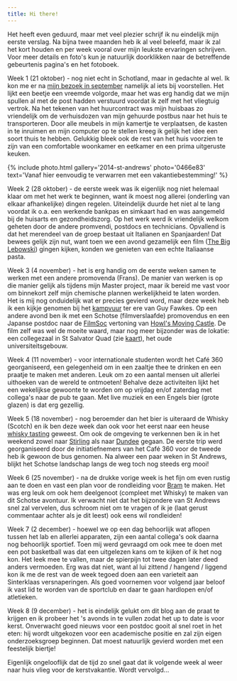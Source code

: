 ```yaml
---
title: Hi there!
---
```

[1]: http://csbnw.no-ip.org:38/?ai1ec_event=visit-school-of-chemistry&amp;instance_id= "Visit School of Chemistry"
[2]: http://www.imdb.com/title/tt0118715/ "The Big Lebowski"
[3]: http://csbnw.no-ip.org:38/?ai1ec_event=guy-fawkes-bonfire&amp;instance_id= "Guy Fawkes Bonfire"
[4]: http://csbnw.no-ip.org:38/?ai1ec_event=filmsoc-howls-moving-castle&amp;instance_id=
[5]: http://www.imdb.com/title/tt0347149/ "Howl's Moving Castle"
[6]: http://csbnw.no-ip.org:38/?page_id=348 "St Salvator Quad"
[7]: http://csbnw.no-ip.org:38/?ai1ec_event=whisky-tasting&amp;instance_id= "Whisky Tasting"
[8]: http://csbnw.no-ip.org:38/?ai1ec_event=internationals-trip-2&amp;instance_id= "Internationals trip"
[9]: http://csbnw.no-ip.org:38/?ai1ec_event=visit-dundee&amp;instance_id= "Visit Dundee"
[10]: http://csbnw.no-ip.org:38/?ai1ec_event=visit-bram&amp;instance_id= "Visit Bram"

Het heeft even geduurd, maar met veel plezier schrijf ik nu eindelijk mijn eerste verslag. Na bijna twee maanden heb ik al veel beleefd, maar ik zal het kort houden en per week vooral over mijn leukste ervaringen schrijven. Voor meer details en foto's kun je natuurlijk doorklikken naar de betreffende gebeurtenis pagina's en het fotoboek.

Week 1 (21 oktober) - nog niet echt in Schotland, maar in gedachte al wel. Ik kon me er na [mijn bezoek in september][1] namelijk al iets bij voorstellen. Het lijkt een beetje een vreemde volgorde, maar het was erg handig dat we mijn spullen al met de post hadden verstuurd voordat ik zelf met het vliegtuig vertrok. Na het tekenen van het huurcontract was mijn huisbaas zo vriendelijk om de verhuisdozen van mijn gehuurde postbus naar het huis te transporteren. Door alle meubels in mijn kamertje te verplaatsen, de kasten in te inruimen  en mijn computer op te stellen kreeg ik gelijk het idee een soort thuis te hebben. Gelukkig bleek ook de rest van het huis voorzien te zijn van een comfortable woonkamer en eetkamer en een prima uitgeruste keuken.

{% include photo.html
    gallery='2014-st-andrews'
    photo='0466e83'
    text='Vanaf hier eenvoudig te verwarren met een vakantiebestemming!'
%}

Week 2 (28 oktober) - de eerste week was ik eigenlijk nog niet helemaal klaar om met het werk te beginnen, want ik moest nog allerei (onderling van elkaar afhankelijke) dingen regelen. Uiteindelijk duurde het niet al te lang voordat ik o.a. een werkende bankpas en simkaart had en was aangemeld bij de huisarts en gezondheidszorg. Op het werk werd ik vriendelijk welkom geheten door de andere promvendi, postdocs en technicians. Opvallend is dat het merendeel van de groep bestaat uit Italianen en Spanjaarden! Dat bewees gelijk zijn nut, want toen we een avond gezamelijk een film ([The Big Lebowski][2]) gingen kijken, konden we genieten van een echte Italiaanse pasta.

Week 3 (4 november) - het is erg handig om de eerste weken samen te werken met een andere promovenda (Frans). De manier van werken is op die manier gelijk als tijdens mijn Master project, maar ik bereid me vast voor om binnekort zelf mijn chemische plannen werkelijkheid te laten worden. Het is mij nog onduidelijk wat er precies gevierd word, maar deze week heb ik een kijkje genomen bij het [kampvuur][3] ter ere van Guy Fawkes. Op een andere avond ben ik met een Schotse (filmverslaafde) promovendus en een Japanse postdoc naar de [FilmSoc][4] vertoning van [Howl's Moving Castle][5]. De film zelf was wel de moeite waard, maar nog meer bijzonder was de lokatie: een collegezaal in St Salvator Quad (zie [kaart][6]), het oude universiteitsgebouw.

Week 4 (11 november) - voor internationale studenten wordt het Café 360 georganiseerd, een gelegenheid om in een zaaltje thee te drinken en een praatje te maken met anderen. Leuk om zo een aantal mensen uit allerlei uithoeken van de wereld te ontmoeten! Behalve deze activiteiten lijkt het een wekelijkse gewoonte te worden om op vrijdag en/of zaterdag met collega's naar de pub te gaan. Met live muziek en een Engels bier (grote glazen) is dat erg gezellig.

Week 5 (18 november) - nog beroemder dan het bier is uiteraard de Whisky (Scotch) en ik ben deze week dan ook voor het eerst naar een heuse [whisky tasting][7] geweest. Om ook de omgeving te verkennen ben ik in het weekend zowel naar [Stirling][8] als naar [Dundee][9] gegaan. De eerste trip werd georganiseerd door de initiatiefnemers van het Café 360 voor de tweede heb ik gewoon de bus genomen. Na alweer een paar weken in St Andrews, blijkt het Schotse landschap langs de weg toch nog steeds erg mooi!

Week 6 (25 november) - na de drukke vorige week is het fijn om even rustig aan te doen en vast een plan voor de rondleiding voor [Bram][10] te maken. Het was erg leuk om ook hem deelgenoot (compleet met Whisky) te maken van dit Schotse avontuur. Ik verwacht niet dat het bijzondere van St Andrews snel zal vervelen, dus schroom niet om te vragen of ik je (laat gerust commentaar achter als je dit leest)  ook eens wil rondleiden!

Week 7 (2 december) - hoewel we op een dag behoorlijk wat aflopen tussen het lab en allerlei apparaten, zijn een aantal collega's ook daarna nog behoorlijk sportief. Toen mij werd gevraagd om ook mee te doen met een pot basketball was dat een uitgelezen kans om te kijken of ik het nog kon. Het leek mee te vallen, maar de spierpijn tot twee dagen later deed anders vermoeden. Erg was dat niet, want al lui zittend / hangend / liggend kon ik me de rest van de week tegoed doen aan een varieteit aan Sinterklaas versnaperingen. Als goed voornemen voor volgend jaar beloof ik vast lid te worden van de sportclub en daar te gaan hardlopen en/of atletieken.

Week 8 (9 december) - het is eindelijk gelukt om dit blog aan de praat te krijgen en ik probeer het 's avonds in te vullen zodat het up to date is voor kerst. Onverwacht goed nieuws voor een postdoc gooit al snel roet in het eten: hij wordt uitgekozen voor een academische positie en zal zijn eigen onderzoeksgroep beginnen. Dat moest natuurlijk gevierd worden met een feestelijk biertje!

Eigenlijk ongelooflijk dat de tijd zo snel gaat dat ik volgende week al weer naar huis vlieg voor de kerstvakantie. Wordt vervolgd...